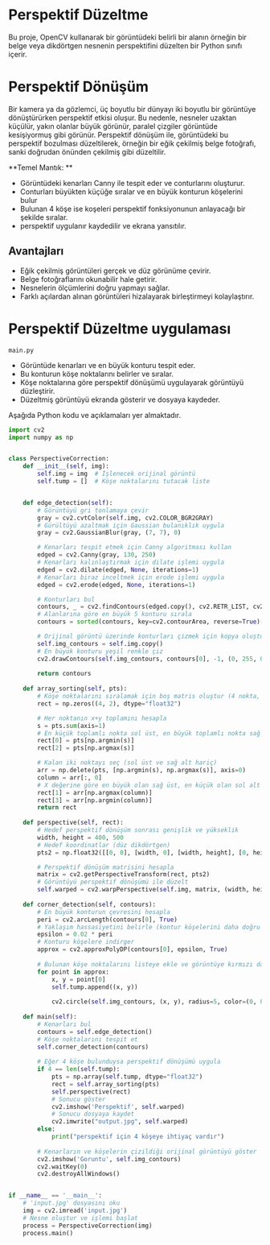 # Perspektif Düzeltme

Bu proje, OpenCV kullanarak bir görüntüdeki belirli bir alanın örneğin bir belge veya dikdörtgen nesnenin perspektifini düzelten bir Python sınıfı içerir.

# Perspektif Dönüşüm
Bir kamera ya da gözlemci, üç boyutlu bir dünyayı iki boyutlu bir görüntüye dönüştürürken perspektif etkisi oluşur. Bu nedenle, nesneler uzaktan küçülür, yakın olanlar büyük görünür, paralel çizgiler görüntüde kesişiyormuş gibi görünür.
Perspektif dönüşüm ile, görüntüdeki bu perspektif bozulması düzeltilerek, örneğin bir eğik çekilmiş belge fotoğrafı, sanki doğrudan önünden çekilmiş gibi düzeltilir.

**Temel Mantık: **
- Görüntüdeki kenarları Canny ile tespit eder ve conturlarını oluşturur.
- Conturları büyükten küçüğe sıralar ve en büyük konturun köşelerini bulur
- Bulunan 4 köşe ise koşeleri perspektif fonksiyonunun anlayacağı bir şekilde sıralar.
- perspektif uygulanır kaydedilir ve ekrana yansıtılır.

## Avantajları
- Eğik çekilmiş görüntüleri gerçek ve düz görünüme çevirir.
- Belge fotoğraflarını okunabilir hale getirir.
- Nesnelerin ölçümlerini doğru yapmayı sağlar.
- Farklı açılardan alınan görüntüleri hizalayarak birleştirmeyi kolaylaştırır.

# Perspektif Düzeltme uygulaması

`main.py`
- Görüntüde kenarları ve en büyük konturu tespit eder.
- Bu konturun köşe noktalarını belirler ve sıralar.
- Köşe noktalarına göre perspektif dönüşümü uygulayarak görüntüyü düzleştirir.
- Düzeltmiş görüntüyü ekranda gösterir ve dosyaya kaydeder.

Aşağıda Python kodu ve açıklamaları yer almaktadır.

```python
import cv2
import numpy as np


class PerspectiveCorrection:
    def __init__(self, img):
        self.img = img  # İşlenecek orijinal görüntü
        self.tump = []  # Köşe noktalarını tutacak liste


    def edge_detection(self):
        # Görüntüyü gri tonlamaya çevir
        gray = cv2.cvtColor(self.img, cv2.COLOR_BGR2GRAY)
        # Gürültüyü azaltmak için Gaussian bulanıklık uygula
        gray = cv2.GaussianBlur(gray, (7, 7), 0)

        # Kenarları tespit etmek için Canny algoritması kullan
        edged = cv2.Canny(gray, 130, 250)
        # Kenarları kalınlaştırmak için dilate işlemi uygula
        edged = cv2.dilate(edged, None, iterations=1)
        # Kenarları biraz inceltmek için erode işlemi uygula
        edged = cv2.erode(edged, None, iterations=1)

        # Konturları bul
        contours, _ = cv2.findContours(edged.copy(), cv2.RETR_LIST, cv2.CHAIN_APPROX_NONE)
        # Alanlarına göre en büyük 5 konturu sırala
        contours = sorted(contours, key=cv2.contourArea, reverse=True)[:5]

        # Orijinal görüntü üzerinde konturları çizmek için kopya oluştur
        self.img_contours = self.img.copy()
        # En büyük konturu yeşil renkle çiz
        cv2.drawContours(self.img_contours, contours[0], -1, (0, 255, 0), 3)
        
        return contours
        
    def array_sorting(self, pts):
        # Köşe noktalarını sıralamak için boş matris oluştur (4 nokta, her biri x,y)
        rect = np.zeros((4, 2), dtype="float32")

        # Her noktanın x+y toplamını hesapla
        s = pts.sum(axis=1)
        # En küçük toplamlı nokta sol üst, en büyük toplamlı nokta sağ alt olarak ayarla
        rect[0] = pts[np.argmin(s)] 
        rect[2] = pts[np.argmax(s)] 

        # Kalan iki noktayı seç (sol üst ve sağ alt hariç)
        arr = np.delete(pts, [np.argmin(s), np.argmax(s)], axis=0)
        column = arr[:, 0]
        # X değerine göre en büyük olan sağ üst, en küçük olan sol alt olur
        rect[1] = arr[np.argmax(column)]
        rect[3] = arr[np.argmin(column)]  
        return rect
    
    def perspective(self, rect):
        # Hedef perspektif dönüşüm sonrası genişlik ve yükseklik
        width, height = 400, 500
        # Hedef koordinatlar (düz dikdörtgen)
        pts2 = np.float32([[0, 0], [width, 0], [width, height], [0, height]])

        # Perspektif dönüşüm matrisini hesapla
        matrix = cv2.getPerspectiveTransform(rect, pts2)
        # Görüntüyü perspektif dönüşümü ile düzelt
        self.warped = cv2.warpPerspective(self.img, matrix, (width, height))
    
    def corner_detection(self, contours):
        # En büyük konturun çevresini hesapla
        peri = cv2.arcLength(contours[0], True)  
        # Yaklaşım hassasiyetini belirle (kontur köşelerini daha doğru bulmak için)
        epsilon = 0.02 * peri                 
        # Konturu köşelere indirger
        approx = cv2.approxPolyDP(contours[0], epsilon, True)  
        
        # Bulunan köşe noktalarını listeye ekle ve görüntüye kırmızı daire çiz
        for point in approx:
            x, y = point[0] 
            self.tump.append((x, y))
            
            cv2.circle(self.img_contours, (x, y), radius=5, color=(0, 0, 255), thickness=-1) 
        
    def main(self):
        # Kenarları bul
        contours = self.edge_detection()
        # Köşe noktalarını tespit et
        self.corner_detection(contours)
        
        # Eğer 4 köşe bulunduysa perspektif dönüşümü uygula
        if 4 == len(self.tump):
            pts = np.array(self.tump, dtype="float32")
            rect = self.array_sorting(pts)
            self.perspective(rect)
            # Sonucu göster
            cv2.imshow('Perspektif', self.warped)
            # Sonucu dosyaya kaydet
            cv2.imwrite("output.jpg", self.warped)
        else:
            print("perspektif için 4 köşeye ihtiyaç vardır")
        
        # Kenarların ve köşelerin çizildiği orijinal görüntüyü göster
        cv2.imshow('Goruntu', self.img_contours)
        cv2.waitKey(0)
        cv2.destroyAllWindows()


if __name__ == '__main__':
    # 'input.jpg' dosyasını oku
    img = cv2.imread('input.jpg')
    # Nesne oluştur ve işlemi başlat
    process = PerspectiveCorrection(img)
    process.main()

```
